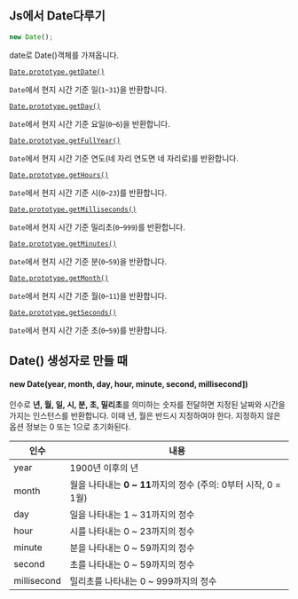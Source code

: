## Js에서 Date다루기

```js
new Date();
```

date로 Date()객체를 가져옵니다.

[`Date.prototype.getDate()`](https://developer.mozilla.org/ko/docs/Web/JavaScript/Reference/Global_Objects/Date/getDate)

`Date`에서 현지 시간 기준 일(`1`–`31`)을 반환합니다.

[`Date.prototype.getDay()`](https://developer.mozilla.org/ko/docs/Web/JavaScript/Reference/Global_Objects/Date/getDay)

`Date`에서 현지 시간 기준 요일(`0`–`6`)을 반환합니다.

[`Date.prototype.getFullYear()`](https://developer.mozilla.org/ko/docs/Web/JavaScript/Reference/Global_Objects/Date/getFullYear)

`Date`에서 현지 시간 기준 연도(네 자리 연도면 네 자리로)를 반환합니다.

[`Date.prototype.getHours()`](https://developer.mozilla.org/ko/docs/Web/JavaScript/Reference/Global_Objects/Date/getHours)

`Date`에서 현지 시간 기준 시(`0`–`23`)를 반환합니다.

[`Date.prototype.getMilliseconds()`](https://developer.mozilla.org/ko/docs/Web/JavaScript/Reference/Global_Objects/Date/getMilliseconds)

`Date`에서 현지 시간 기준 밀리초(`0`–`999`)를 반환합니다.

[`Date.prototype.getMinutes()`](https://developer.mozilla.org/ko/docs/Web/JavaScript/Reference/Global_Objects/Date/getMinutes)

`Date`에서 현지 시간 기준 분(`0`–`59`)을 반환합니다.

[`Date.prototype.getMonth()`](https://developer.mozilla.org/ko/docs/Web/JavaScript/Reference/Global_Objects/Date/getMonth)

`Date`에서 현지 시간 기준 월(`0`–`11`)을 반환합니다.

[`Date.prototype.getSeconds()`](https://developer.mozilla.org/ko/docs/Web/JavaScript/Reference/Global_Objects/Date/getSeconds)

`Date`에서 현지 시간 기준 초(`0`–`59`)를 반환합니다.



## Date() 생성자로 만들 때 

#### new Date(year, month, day, hour, minute, second, millisecond])

인수로 **년, 월, 일, 시, 분, 초, 밀리초**를 의미하는 숫자를 전달하면 지정된 날짜와 시간을 가지는 인스턴스를 반환합니다. 이때 년, 월은 반드시 지정하여야 한다. 지정하지 않은 옵션 정보는 0 또는 1으로 초기화된다.

| 인수        | 내용                                                         |
| ----------- | ------------------------------------------------------------ |
| year        | 1900년 이후의 년                                             |
| month       | 월을 나타내는 **0 ~ 11**까지의 정수 (주의: 0부터 시작, 0 = 1월) |
| day         | 일을 나타내는 1 ~ 31까지의 정수                              |
| hour        | 시를 나타내는 0 ~ 23까지의 정수                              |
| minute      | 분을 나타내는 0 ~ 59까지의 정수                              |
| second      | 초를 나타내는 0 ~ 59까지의 정수                              |
| millisecond | 밀리초를 나타내는 0 ~ 999까지의 정수                         |


